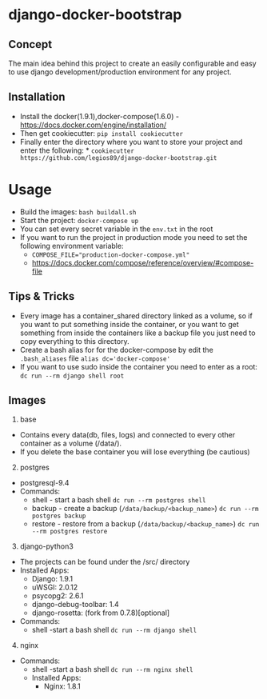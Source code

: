 # django-docker-bootstrap

## Concept
The main idea behind this project to create an easily configurable and easy to use django
development/production environment for any project.

## Installation
* Install the docker(1.9.1),docker-compose(1.6.0) - https://docs.docker.com/engine/installation/
* Then get cookiecutter: ```pip install cookiecutter```
* Finally enter the directory where you want to store your project and enter the following:
      * ```cookiecutter https://github.com/legios89/django-docker-bootstrap.git```

# Usage
* Build the images: ```bash buildall.sh```
* Start the project: ```docker-compose up ```
* You can set every secret variable in the  ```env.txt``` in the root
* If you want to run the project in production mode you need to set the following environment variable:         
    * ```COMPOSE_FILE="production-docker-compose.yml"```
    * https://docs.docker.com/compose/reference/overview/#compose-file

## Tips & Tricks
* Every image has a container_shared directory linked as a volume, so if you want to put something inside the container, or
you want to get something from inside the containers like a backup file you just need to copy everything to this directory.
* Create a bash alias for for the docker-compose by edit the ```.bash_aliases``` file ```alias dc='docker-compose'```
* If you want to use sudo inside the container you need to enter as a root: ```dc run --rm django shell root```

## Images


1. base
 * Contains every data(db, files, logs) and connected to every other container as a volume (/data/).
 * If you delete the base container you will lose everything (be cautious)
2. postgres
 * postgresql-9.4
 * Commands:
    * shell - start a bash shell ```dc run --rm postgres shell```
    * backup - create a backup (```/data/backup/<backup_name>```) ```dc run --rm postgres backup```
    * restore - restore from a backup (```/data/backup/<backup_name>```) ```dc run --rm postgres restore```
3. django-python3
 * The projects can be found under the /src/ directory
 * Installed Apps:
    * Django: 1.9.1
    * uWSGI: 2.0.12
    * psycopg2: 2.6.1
    * django-debug-toolbar: 1.4
    * django-rosetta: (fork from 0.7.8)[optional]
 * Commands:
   * shell -start a bash shell ```dc run --rm django shell```
4. nginx
 * Commands:
   * shell -start a bash shell ```dc run --rm nginx shell```
   * Installed Apps:
      * Nginx: 1.8.1

